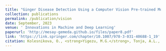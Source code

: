```yaml
---
title: "Ginger Disease Detection Using a Computer Vision Pre-trained Model"
collection: publications
permalink: /publication/vision
date: September, 2023
venue: ' Innovations in Machine and Deep Learning'
paperurl: 'http://mesay-gemeda.github.io/files/paper8.pdf'
link: 'https://link.springer.com/chapter/10.1007/978-3-031-40688-1_19'
citation: Kolesnikova, O., <strong>Yigezu, M.G.</strong>, Tonja, A.L., Woldeyohannis, M.M., Sidorov, G., &quot; Gelbukh, A. (2023). Ginger Disease Detection Using a Computer Vision Pre-trained Model. In Innovations in Machine and Deep Learning: Case Studies and Applications (pp. 419-432). Cham: Springer Nature Switzerland.
---
```

